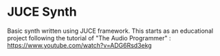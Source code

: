 # JUCE Synth

Basic synth written using JUCE framework.
This starts as an educational project following the tutorial of "The Audio Programmer" : https://www.youtube.com/watch?v=ADG6Rsd3ekg

